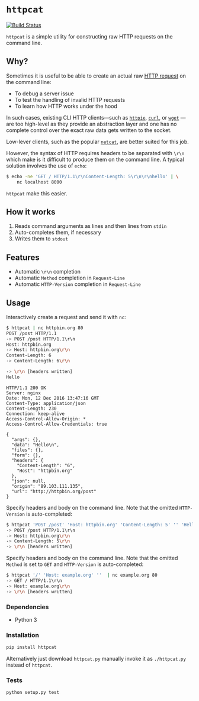 # `httpcat`

[![Build Status](https://travis-ci.org/jkbrzt/httpcat.svg?branch=master)](https://travis-ci.org/jkbrzt/httpcat)

``httpcat`` is a simple utility for constructing raw HTTP
requests on the command line.




## Why?

Sometimes it is useful to be able to create an actual raw 
[HTTP request](https://www.w3.org/Protocols/rfc2616/rfc2616-sec5.html)
on the  command line:
 
* To debug a server issue
* To test the handling of invalid HTTP requests
* To learn how HTTP works under the hood

In such cases, existing CLI HTTP clients—such as 
[`httpie`](https://httpie.org),
[`curl`](https://curl.haxx.se/), 
or [`wget`](https://www.gnu.org/software/wget/) 
—are too high-level as they provide
an abstraction layer and one has no complete control over the 
exact raw data gets written to the socket.

Low-lever clients, such as the popular 
[`netcat`](https://en.wikipedia.org/wiki/Netcat), are better suited for this 
job.

However, the syntax of HTTP requires headers to be separated with 
`\r\n` which make is it difficult to produce them on the command line. 
A typical solution involves the use of `echo`:


```bash
$ echo -ne 'GET / HTTP/1.1\r\nContent-Length: 5\r\n\r\nhello' | \
    nc localhost 8000
```

`httpcat` make this easier.


## How it works

1. Reads command arguments as lines and then lines from ``stdin``
2. Auto-completes them, if necessary
3. Writes them to ``stdout``


## Features

* Automatic ``\r\n`` completion
* Automatic `Method` completion in `Request-Line`
* Automatic `HTTP-Version` completion in `Request-Line`


## Usage

Interactively create a request and send it with `nc`:
```bash
$ httpcat | nc httpbin.org 80
POST /post HTTP/1.1
-> POST /post HTTP/1.1\r\n
Host: httpbin.org
-> Host: httpbin.org\r\n
Content-Length: 6
-> Content-Length: 6\r\n

-> \r\n [headers written]
Hello
```

```http
HTTP/1.1 200 OK
Server: nginx
Date: Mon, 12 Dec 2016 13:47:16 GMT
Content-Type: application/json
Content-Length: 230
Connection: keep-alive
Access-Control-Allow-Origin: *
Access-Control-Allow-Credentials: true

{
  "args": {},
  "data": "Hello\n",
  "files": {},
  "form": {},
  "headers": {
    "Content-Length": "6",
    "Host": "httpbin.org"
  },
  "json": null,
  "origin": "89.103.111.135",
  "url": "http://httpbin.org/post"
}
```

Specify headers and body on the command line. 
Note that the omitted `HTTP-Version` is auto-completed:

```bash
$ httpcat 'POST /post' 'Host: httpbin.org' 'Content-Length: 5' '' 'Hello'  | nc httpbin.org 80
-> POST /post HTTP/1.1\r\n
-> Host: httpbin.org\r\n
-> Content-Length: 5\r\n
-> \r\n [headers written]
```

Specify headers and body on the command line. 
Note that the omitted `Method` is set to `GET` and `HTTP-Version` 
is auto-completed:

```bash
$ httpcat '/' 'Host: example.org' ''  | nc example.org 80
-> GET / HTTP/1.1\r\n
-> Host: example.org\r\n
-> \r\n [headers written]
```

### Dependencies

* Python 3


### Installation


```bash
pip install httpcat
```

Alternatively just download `httpcat.py` manually invoke it as `./httpcat.py`
instead of `httpcat`. 


### Tests

```bash
python setup.py test
```
